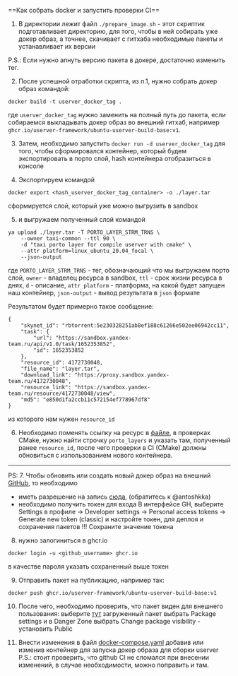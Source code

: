 ==Как собрать docker и запустить проверки CI==

1. В директории лежит файл `./prepare_image.sh` - этот скриптик подготавливает 
директорию, для того, чтобы в ней собирать уже докер образ, а точнее, скачивает 
с гитхаба необходимые пакеты и устанавливает их версии

P.S.: Если нужно апнуть версию пакета в докере, достаточно изменить тег.

2. После успешной отработки скрипта, из п.1, нужно собрать докер образ командой:
```
docker build -t userver_docker_tag .
```
где `userver_docker_tag` нужно заменить на полный путь до пакета, 
если собираемся выкладывать докер образ во внешний гитхаб, например
`ghcr.io/userver-framework/ubuntu-userver-build-base:v1`.

3. Затем, необходимо запустить `docker run -d userver_docker_tag` для того, 
чтобы сформировался контейнер, который будем экспортировать в порто слой,
hash контейнера отобразиться в консоле

4. Экспортируем командой
```
docker export <hash_userver_docker_tag_container> -o ./layer.tar
```
сформируется слой, который уже можно выгрузить в sandbox

5. и выгружаем полученный слой командой
```
ya upload ./layer.tar -T PORTO_LAYER_STRM_TRNS \
    --owner taxi-common --ttl 90 \
    -d "taxi porto layer for compile userver with cmake" \
    --attr platform=linux_ubuntu_20.04_focal \
    --json-output
```
где `PORTO_LAYER_STRM_TRNS` - тег, обозначающий что мы выгружаем порто слой,
`owner` - владелец ресурса в sandbox, `ttl` - срок жизни ресурса в днях,
`d` - описание, `attr platform` - платформа, на какой будет запущен наш контейнер, 
`json-output` - вывод результата в `json` формате

Результатом будет примерно такое сообщение:
```
{
    "skynet_id": "rbtorrent:5e230328251ab8ef188c61266e502ee06942cc11",
    "task": {
        "url": "https://sandbox.yandex-team.ru/api/v1.0/task/1652353852",
        "id": 1652353852
    },
    "resource_id": 4172730048,
    "file_name": "layer.tar",
    "download_link": "https://proxy.sandbox.yandex-team.ru/4172730048",
    "resource_link": "https://sandbox.yandex-team.ru/resource/4172730048/view",
    "md5": "e850d1fa2ccb11c572154ef778967df8"
}
```
из которого нам нужен `resource_id`

6. Необходимо поменять ссылку на ресурс в [файле](https://a.yandex-team.ru/arcadia/taxi/uservices/userver/a.yaml),
в проверках CMake, нужно найти строчку `porto_layers` и указать там, полученный ранее `resource_id`, 
после чего проверки в CI (CMake) должны обновиться с изпользованием нового контейнера.

----
PS:
7. Чтобы обновить или создать новый докер образ на внешний [GitHub](https://github.com/userver-framework/userver), то необходимо
- иметь разрешение на запись [сюда](https://github.com/orgs/userver-framework/packages), (обратитесь к @antoshkka)
- необходимо получить токен для входа В интерфейсе GH, выберите Settings в профиле ->  Developer settings ->
Personal access tokens -> Generate new token (classic) и настройте токен, для деплоя и сохранения пакетов
!!! Сохраните значение токена

8. нужно залогиниться в ghcr.io
```
docker login -u <github_username> ghcr.io
```
в качестве пароля указать сохраненный выше токен

9. Отправить пакет на публикацию, например так:
```
docker push ghcr.io/userver-framework/ubuntu-userver-build-base:v1
```

10. После чего, необходимо проверить, что пакет виден для внешнего пользования:
выберите [тут](https://github.com/orgs/userver-framework/packages) загруженный пакет
выбрать Package settings и в Danger Zone выбрать Change package visibility - установить Public

11. Внести изменения в файл [docker-compose.yaml](https://a.yandex-team.ru/arcadia/taxi/uservices/userver/docker-compose.yml)
добавив или изменив контейнер для запуска докер образа для сборки userver
P.S.: стоит проверить, что github CI не сломался при внесении изменений, в случае необходимости, можно поправить и там.
